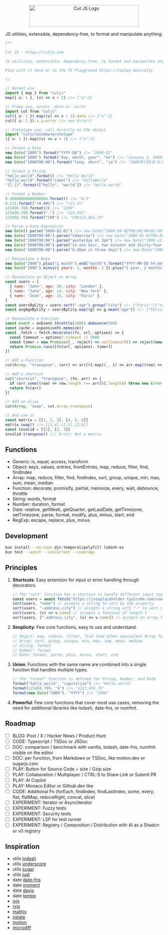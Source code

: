 <p align="center">
  <a href="https://cutjs.com" target="_blank">
    <picture>
      <source media="(prefers-color-scheme: dark)" srcset="https://cutjs.com/logo-dark.svg">
      <source media="(prefers-color-scheme: light)" srcset="https://cutjs.com/logo-light.svg">
      <img alt="Cut JS Logo" src="https://cutjs.com/logo-light.svg" width="350" height="70" style="max-width: 100%;">
    </picture>
  </a>
</p>

<p align="center">
  JS utilities, extensible, dependency-free, to format and manipulate anything.
</p>

<!-- prettier-ignore -->
```js
/**

Cut JS - https://cutjs.com

JS utilities, extensible, dependency-free, to format and manipulate anything.

Play with it here or in the TS Playground https://tsplay.dev/cutjs

*/

// Normal use
import { map } from "cutjs"
map({ a: 1 }, (v) => v + 1) //= {"a":2}

// Proxy use, access .data or .error
import cut from "cutjs"
cut({ a: 1 }).map((v) => v + 1).data //= {"a":2}
cut({ a: 1 }).x.y.error //= new Error()

// Prototype use, call directly on the object
import "cutjs?window+prototype"
({ a: 1 }).map((v) => v + 1) //= {"a":2}

// Format a Date
new Date("2000").format("YYYY-QQ") //= "2000-Q1"
new Date("2000").format("day, month, year", "en") //= "January 1, 2000"
new Date("2000T00:00").format("long, short", "ja") //= "2000年1月1日 0:00"

// Format a String
"hello_world".format() //= "Hello World"
"hello_world".format("camel") //= "helloWorld"
"{}_{}".format(["hello", "world"]) //= "hello_world"

// Format a Number
0.30000000000000004.format() //= "0.3"
0.111.format("+0.##%") //= "+11.1%"
123456.789.format(2) //= "120k"
123456.789.format(".") //= "123,457"
123456.789.format("CN¥") //= "CN¥123,456.79"

// Parse a Date Expression
new Date().parse("2000-Q2-02") //= new Date("2000-04-02T00:00:00+01:00")
new Date("2000T00:00").parse("tomorrow") //= new Date("2000-01-02T00:00:00+01:00")
new Date("2000T00:00").parse("yesterday at 3pm") //= new Date("1999-12-31T15:00:00+01:00")
new Date("2000T00:00").parse("in one hour, two minutes and thirty-four seconds") //= new Date("2000-01-01T01:02:34+01:00")
new Date("2000T00:00").parse("6:30pm in three days") //= new Date("2000-01-04T18:30:00+01:00")

// Manipulate a Date
new Date("2000").plus("1 month").end("month").format("YYYY-MM-DD hh:mm") //= "2000-02-29 23:59"
new Date("2000").minus({ years: 1, months: 2 }).plus("1 year, 2 months").format("YYYY-MM-DD hh:mm") //= "2000-01-01 00:00"

// Manipulate an Object or Array
const users = [
  { name: "John", age: 30, city: "London" },
  { name: "Jane", age: 14, city: "New York" },
  { name: "Jean", age: 35, city: "Paris" },
]
const usersByCity = users.sort("-age").group("city") //~ {"Paris":[{"name":"Jean","age":35...}
const avgAgeByCity = usersByCity.map((g) => g.mean("age")) //~ {"Paris":35...}

// Manipulate a Function
const event = onEvent.throttle(1000).debounce(500)
const cache = expensiveFn.memoize()
const _fetch = fetch.decorate((fn, url, options) => {
  const timeout = options?.timeout || 5000
  const timer = new Promise((_, reject) => setTimeout(() => reject(new Error("Timeout")), timeout))
  return Promise.race([fn(url, options), timer])
})

// Add a Function
cut(Array, "transpose", (arr) => arr[0].map((_, i) => arr.map((row) => row[i])))

// Add a shortcut
cut("shortcut", "transpose", (fn, arr) => {
  if (arr.some((row) => row.length !== arr[0].length)) throw new Error("Not a matrix")
  return fn(arr)
})

// Add an alias
cut(Array, "swap", cut.Array.transpose)

// And use it
const matrix = [[1, 2, 3], [4, 5, 6]]
matrix.swap() //= [[1,4],[2,5],[3,6]]
const invalid = [[1], [2, 3]]
invalid.transpose() //! Error: Not a matrix
```

## Functions

<!-- Object.keys(cut.constructors).map(c => `- ${c}: ${Object.keys(cut[c]).map(k => k).join(", ")}`).join("\n") -->

- Generic: is, equal, access, transform
- Object: keys, values, entries, fromEntries, map, reduce, filter, find, findIndex
- Array: map, reduce, filter, find, findIndex, sort, group, unique, min, max, sum, mean, median
- Function: decorate, promisify, partial, memoize, every, wait, debounce, throttle
- String: words, format
- Number: duration, format
- Date: relative, getWeek, getQuarter, getLastDate, getTimezone, setTimezone, parse, format, modify, plus, minus, start, end
- RegExp: escape, replace, plus, minus

## Development

```bash
bun install --no-save @js-temporal/polyfill lodash-es
bun test --watch --concurrent --coverage
```

## Principles

1. **Shortcuts**: Easy extension for input or error handling through decorators.
   ```js
   // The "sort" function has a shortcut to handle different input types and convert them to the proper input
   const users = await fetch("https://jsonplaceholder.typicode.com/users")
   sort(users, "name") // accepts a string to sort by the property
   sort(users, "-address.city") // accepts a string with "-" to sort in descending order and "." to access nested properties
   sort(users, (v) => v.name) // accepts a function of length 1
   sort(users, ["-address.city", (v) => v.name]) // accepts an array for multi-sorting
   ```
2. **Simplicity**: Few core functions, easy to use and understand.
   ```js
   // Object: map, reduce, filter, find (and other equivalent Array functions)
   // Array: sort, group, unique, min, max, sum, mean, median
   // String: format
   // Number: format
   // Date: format, parse, plus, minus, start, end
   ```
3. **Union**: Functions with the same name are combined into a single function that handles multiple types.
   ```js
   // The "format" function is defined for String, Number, and Date
   format("hello world", "capitalize") //= "Hello world"
   format(123456.789, "$") //= "$123,456.79"
   format(new Date("2000"), "YYYY") //= "2000"
   ```
4. **Powerful**: Few core functions that cover most use cases, removing the need for additional libraries like lodash, date-fns, or numfmt.

## Roadmap

- [ ] BLOG: Post / X / Hacker News / Product Hunt
- [ ] CODE: Typescript / TSDoc or JSDoc
- [ ] DOC: comparison / benchmark with vanilla, lodash, date-fns, numfmt visible on the editor
- [ ] DOC: per function, from Markdown or TSDoc, like motion.dev or sugarjs.com
- [ ] PLAY: Button for Source Code + size / Gzip size
- [ ] PLAY: Collaboration / Multiplayer / CTRL-S to Share Link or Submit PR
- [ ] PLAY: AI Copilot
- [ ] PLAY: Monaco Editor or Github.dev like
- [ ] CODE: Additional Fn (forEach, findIndex, findLastIndex, some, every, flat, flatMap, reduceRight, concat, slice)
- [ ] EXPERIMENT: Iterator or AsyncIterator
- [ ] EXPERIMENT: Fuzzy tests
- [ ] EXPERIMENT: Security tests
- [ ] EXPERIMENT: LSP for test runner
- [ ] EXPERIMENT: Registry / Composition / Distribution with AI as a Shadcn or v0 registry

## Inspiration

- utils [lodash](https://lodash.com/)
- utils [underscore](https://underscorejs.org/)
- utils [sugar](https://sugarjs.com/)
- utils [just](https://anguscroll.com/just/)
- date [date-fns](https://date-fns.org/)
- date [moment](https://momentjs.com/)
- date [dayjs](https://day.js.org/)
- date [tempo](https://tempo.formkit.com/)
- [ixjs](https://github.com/ReactiveX/IxJS)
- [rxjs](https://rxjs.dev/)
- [mathjs](https://mathjs.org/)
- [xstate](https://xstate.js.org/)
- [motion](https://motion.dev/)
- [microdiff](https://github.com/AsyncBanana/microdiff)
